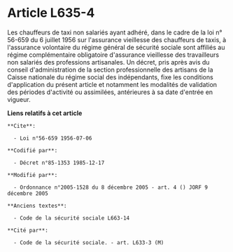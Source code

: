 # Article L635-4

Les chauffeurs de taxi non salariés ayant adhéré, dans le cadre de la loi n° 56-659 du 6 juillet 1956 sur l'assurance
vieillesse des chauffeurs de taxis, à l'assurance volontaire du régime général de sécurité sociale sont affiliés au régime
complémentaire obligatoire d'assurance vieillesse des travailleurs non salariés des professions artisanales. Un décret, pris
après avis du conseil d'administration de la section professionnelle des artisans de la Caisse nationale du régime social des
indépendants, fixe les conditions d'application du présent article et notamment les modalités de validation des périodes
d'activité ou assimilées, antérieures à sa date d'entrée en vigueur.

**Liens relatifs à cet article**

	**Cite**:

	  - Loi n°56-659 1956-07-06

	**Codifié par**:

	  - Décret n°85-1353 1985-12-17

	**Modifié par**:

	  - Ordonnance n°2005-1528 du 8 décembre 2005 - art. 4 () JORF 9 décembre 2005

	**Anciens textes**:

	  - Code de la sécurité sociale L663-14

	**Cité par**:

	  - Code de la sécurité sociale. - art. L633-3 (M)
